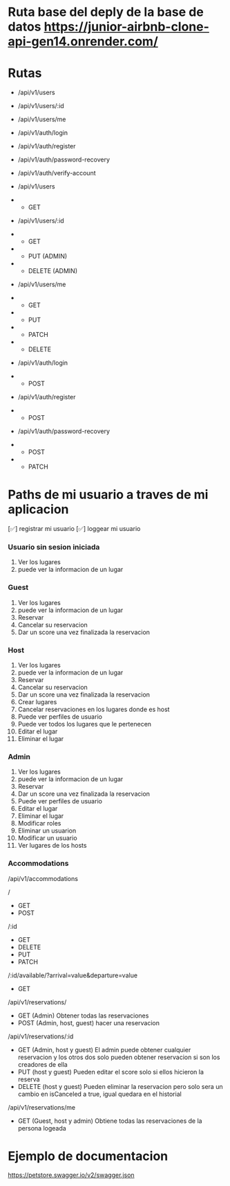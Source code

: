 # Ruta base del deply de la base de datos https://junior-airbnb-clone-api-gen14.onrender.com/
# Rutas

- /api/v1/users
- /api/v1/users/:id
- /api/v1/users/me

- /api/v1/auth/login
- /api/v1/auth/register
- /api/v1/auth/password-recovery
- /api/v1/auth/verify-account

- /api/v1/users
- - GET 

- /api/v1/users/:id
- - GET  
- - PUT (ADMIN)
- - DELETE (ADMIN)

- /api/v1/users/me
- - GET
- - PUT
- - PATCH
- - DELETE

- /api/v1/auth/login
- - POST

- /api/v1/auth/register
- - POST

- /api/v1/auth/password-recovery
- - POST 
- - PATCH

# Paths de mi usuario a traves de  mi aplicacion

[✅] registrar mi usuario
[✅] loggear mi usuario

### Usuario sin sesion iniciada

1. Ver los lugares
2. puede ver la informacion de un lugar

### Guest

1. Ver los lugares
2. puede ver la informacion de un lugar
3. Reservar
4. Cancelar su reservacion
4. Dar un score una vez finalizada la reservacion

### Host

1. Ver los lugares
2. puede ver la informacion de un lugar
3. Reservar
4. Cancelar su reservacion
5. Dar un score una vez finalizada la reservacion
6. Crear lugares
7. Cancelar reservaciones en los lugares donde es host
8. Puede ver perfiles de usuario
9. Puede ver todos los lugares que le pertenecen
10. Editar el lugar
11. Eliminar el lugar

### Admin

1. Ver los lugares
2. puede ver la informacion de un lugar
3. Reservar
4. Dar un score una vez finalizada la reservacion
5. Puede ver perfiles de usuario
6. Editar el lugar
7. Eliminar el lugar
8. Modificar roles
9. Eliminar un usuarion
10. Modificar un usuario
11. Ver lugares de los hosts


### Accommodations

/api/v1/accommodations

/
- GET
- POST

/:id
- GET
- DELETE
- PUT
- PATCH

/:id/available/?arrival=value&departure=value
- GET 

/api/v1/reservations/
- GET (Admin) Obtener todas las reservaciones
- POST (Admin, host, guest) hacer una reservacion

/api/v1/reservations/:id
- GET (Admin, host y guest) El admin puede obtener cualquier reservacion y los otros dos solo pueden obtener reservacion si son los creadores de ella
- PUT (host y guest) Pueden editar el score solo si ellos hicieron la reserva
- DELETE (host y guest) Pueden eliminar la reservacion pero solo sera un cambio en isCanceled a true, igual quedara en el historial

/api/v1/reservations/me
- GET (Guest, host y admin) Obtiene todas las reservaciones de la persona logeada

# Ejemplo de documentacion 
https://petstore.swagger.io/v2/swagger.json
